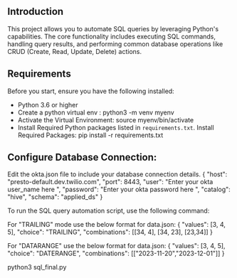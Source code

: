 ## Introduction

This project allows you to automate SQL queries by leveraging Python's capabilities. The core functionality includes executing SQL commands, handling query results, and performing common database operations like CRUD (Create, Read, Update, Delete) actions.

## Requirements

Before you start, ensure you have the following installed:

- Python 3.6 or higher
- Create a python virtual env : python3 -m venv myenv
- Activate the Virtual Environment: source myenv/bin/activate
- Install Required Python packages listed in `requirements.txt`. Install Required Packages: pip install -r requirements.txt

## Configure Database Connection:
Edit the okta.json file to include your database connection details.
{
"host": "presto-default.dev.twilio.com",
"port": 8443,
"user": "Enter your okta user_name here ",
"password": "Enter your okta password here ",
"catalog": "hive",
"schema": "applied_ds"
}


To run the SQL query automation script, use the following command:

For "TRAILING" mode  use the below format for data.json:
{
"values": [3, 4, 5],
"choice": "TRAILING",
"combinations": [[34, 4], [34, 23], [23,34]]
}

For "DATARANGE" use the below format for data.json:
{
"values": [3, 4, 5],
"choice": "DATERANGE",
"combinations": [["2023-11-20","2023-12-01"]]
}

python3 sql_final.py

